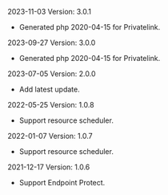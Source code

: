 2023-11-03 Version: 3.0.1
- Generated php 2020-04-15 for Privatelink.

2023-09-27 Version: 3.0.0
- Generated php 2020-04-15 for Privatelink.

2023-07-05 Version: 2.0.0
- Add latest update.

2022-05-25 Version: 1.0.8
- Support resource scheduler.

2022-01-07 Version: 1.0.7
- Support resource scheduler.

2021-12-17 Version: 1.0.6
- Support Endpoint Protect.

